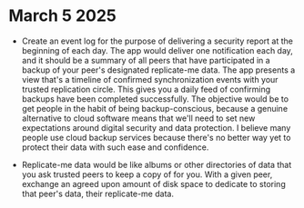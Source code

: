 # March 5 2025

- Create an event log for the purpose of delivering a security report
  at the beginning of each day. The app would deliver one notification
  each day, and it should be a summary of all peers that have participated
  in a backup of your peer's designated replicate-me data. The app presents
  a view that's a timeline of confirmed synchronization events with your
  trusted replication circle. This gives you a daily feed of confirming
  backups have been completed successfully. The objective would be to
  get people in the habit of being backup-conscious, because a genuine
  alternative to cloud software means that we'll need to set new
  expectations around digital security and data protection. I believe
  many people use cloud backup services because there's no better way yet
  to protect their data with such ease and confidence.

- Replicate-me data would be like albums or other directories of data that
  you ask trusted peers to keep a copy of for you. With a given peer, exchange
  an agreed upon amount of disk space to dedicate to storing that peer's data,
  their replicate-me data.

